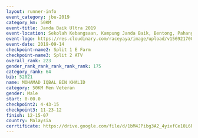 ```yaml
---
layout: runner-info 
event_category: jbu-2019 
category_km: 50KM 
event-title: Janda Baik Ultra 2019 
event-location: Sekolah Kebangsaan, Kampung Janda Baik, Bentong, Pahang, Malaysia 
event-logo: https://res.cloudinary.com/raceyaya/image/upload/v1569217009/logo/janda-baik_vch1pc.jpg 
event-date: 2019-09-14 
checkpoint-name2: Split 1 E Farm 
checkpoint-name3: Split 2 ATV 
overall_rank: 223
gender_rank_rank_rank_rank_rank: 175
category_rank: 64
bib: 52021
name: MOHAMAD IQBAL BIN KHALID
category: 50KM Men Veteran
gender: Male
start: 0-00.0
checkpoint2: 4-43-15
checkpoint3: 11-23-12
finish: 12-15-07
country: Malaysia
cerrtificate: https://drive.google.com/file/d/1bM4JPibg3A2_4yixfCe10L6R-MyTdEQC/view?usp=sharing
---
```

